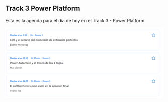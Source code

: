 ## Track 3 Power Platform

Esta es la agenda para el día de hoy en el Track 3 - Power Platform

![agenda-track3](./assets/agenda-track3.png)